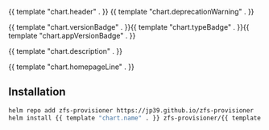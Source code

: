 {{ template "chart.header" . }}
{{ template "chart.deprecationWarning" . }}

{{ template "chart.versionBadge" . }}{{ template "chart.typeBadge" . }}{{ template "chart.appVersionBadge" . }}

{{ template "chart.description" . }}

{{ template "chart.homepageLine" . }}

## Installation

```bash
helm repo add zfs-provisioner https://jp39.github.io/zfs-provisioner
helm install {{ template "chart.name" . }} zfs-provisioner/{{ template "chart.name" . }}
```
